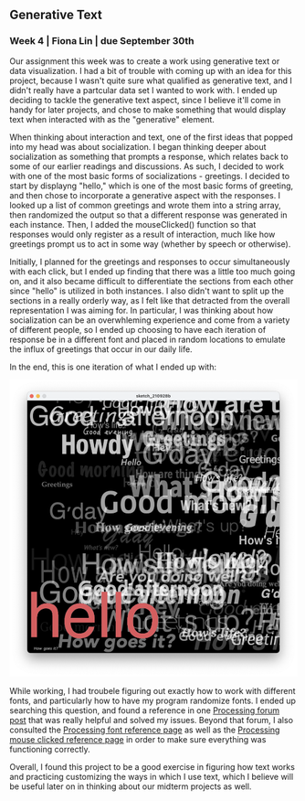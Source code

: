 ## Generative Text

### Week 4 | Fiona Lin | due September 30th

Our assignment this week was to create a work using generative text or data visualization. I had a bit of trouble with coming up with an idea for this project, because I wasn't quite sure what qualified as generative text, and I didn't really have a partcular data set I wanted to work with. I ended up deciding to tackle the generative text aspect, since I believe it'll come in handy for later projects, and chose to make something that would display text when interacted with as the "generative" element. 

When thinking about interaction and text, one of the first ideas that popped into my head was about socialization. I began thinking deeper about socialization as something that prompts a response, which relates back to some of our earlier readings and discussions. As such, I decided to work with one of the most basic forms of socializations - greetings. I decided to start by displayng "hello," which is one of the most basic forms of greeting, and then chose to incorporate a generative aspect with the responses. I looked up a list of common greetings and wrote them into a string array, then randomized the output so that a different response was generated in each instance. Then, I added the mouseClicked() function so that responses would only register as a result of interaction, much like how greetings prompt us to act in some way (whether by speech or otherwise). 

Initially, I planned for the greetings and responses to occur simultaneously with each click, but I ended up finding that there was a little too much going on, and it also became difficult to differentiate the sections from each other since "hello" is utilized in both instances. I also didn't want to split up the sections in a really orderly way, as I felt like that detracted from the overall representation I was aiming for. In particular, I was thinking about how socialization can be an overwhleming experience and come from a variety of different people, so I ended up choosing to have each iteration of response be in a different font and placed in random locations to emulate the influx of greetings that occur in our daily life. 

In the end, this is one iteration of what I ended up with:

![](https://github.com/fionajlin/IntrotoIM/blob/main/Sept%2029%20Generative%20Text/media/generative%20text.png)

While working, I had troubele figuring out exactly how to work with different fonts, and particularly how to have my program randomize fonts. I ended up searching this question, and found a reference in one 
[Processing forum post](https://forum.processing.org/two/discussion/5343/how-can-i-set-the-font-to-random-by-using-the-pfont-mode) that was really helpful and solved my issues. Beyond that forum, I also consulted the [Processing font reference page](https://processing.org/reference/createFont_.html) as well as the [Processing mouse clicked reference page](https://processing.org/reference/mouseClicked_.html) in order to make sure everything was functioning correctly.

Overall, I found this project to be a good exercise in figuring how text works and practicing customizing the ways in which I use text, which I believe will be useful later on in thinking about our midterm projects as well. 

